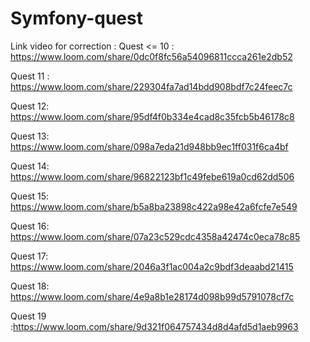 # Symfony-quest

Link video for correction :
Quest <= 10 : https://www.loom.com/share/0dc0f8fc56a54096811ccca261e2db52

Quest 11 : https://www.loom.com/share/229304fa7ad14bdd908bdf7c24feec7c

Quest 12: https://www.loom.com/share/95df4f0b334e4cad8c35fcb5b46178c8

Quest 13: https://www.loom.com/share/098a7eda21d948bb9ec1ff031f6ca4bf

Quest 14: https://www.loom.com/share/96822123bf1c49febe619a0cd62dd506

Quest 15: https://www.loom.com/share/b5a8ba23898c422a98e42a6fcfe7e549

Quest 16: https://www.loom.com/share/07a23c529cdc4358a42474c0eca78c85

Quest 17: https://www.loom.com/share/2046a3f1ac004a2c9bdf3deaabd21415

Quest 18: https://www.loom.com/share/4e9a8b1e28174d098b99d5791078cf7c

Quest 19 :https://www.loom.com/share/9d321f064757434d8d4afd5d1aeb9963
